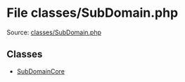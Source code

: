 File classes/SubDomain.php
=========

Source: [classes/SubDomain.php](https://github.com/PrestaShop/PrestaShop/blob/1.5.0.3/classes/SubDomain.php)


Classes
-------

* [SubDomainCore](class.SubDomainCore.md)

